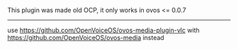 This plugin was made old OCP, it only works in ovos <= 0.0.7
__________________
use https://github.com/OpenVoiceOS/ovos-media-plugin-vlc with https://github.com/OpenVoiceOS/ovos-media instead
